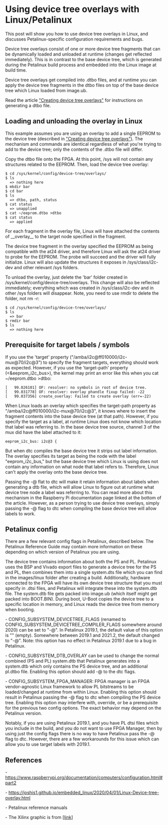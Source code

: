 # Using device tree overlays with Linux/Petalinux

This post will show you how to use device tree overlays in Linux, and discusses Petalinux-specific configuration requirements and bugs.

Device tree overlays consist of one or more device tree fragments that can be dynamically loaded and unloaded at runtime (changes get reflected immediately). This is in contrast to the base device tree, which is generated during the Petalinux build process and embedded into the Linux image at build time.

Device tree overlays get compiled into .dtbo files, and at runtime you can apply the device tree fragments in the dtbo files on top of the base device tree which Linux loaded from image.ub.

Read the article ["Creating device tree overlays"](https://www.centennialsoftwaresolutions.com/post/creating-device-tree-overlays) for instructions on generating a dtbo file.

## Loading and unloading the overlay in Linux

This example assumes you are using an overlay to add a single EEPROM to the device tree (described in [<u><span>"Creating device tree overlays"</span></u>](https://www.centennialsoftwaresolutions.com/post/creating-device-tree-overlays)<u><span>)</span></u>. The mechanism and commands are identical regardless of what you're trying to add to the device tree; only the contents of the .dtbo file will differ.

Copy the dtbo file onto the FPGA. At this point, /sys will not contain any structures related to the EEPROM. Then, load the device tree overlay:

```
$ cd /sys/kernel/config/device-tree/overlays/
$ ls
  => nothing here
$ mkdir bar
$ cd bar
$ ls
  => dtbo, path, status
$ cat status
  => unapplied
$ cat ~/eeprom.dtbo >dtbo
$ cat status
  => applied
```

For each fragment in the overlay file, Linux will have attached the contents of \_\_overlay\_\_ to the target node specified in the fragment.

The device tree fragment in the overlay specified the EEPROM as being compatible with the at24 driver, and therefore Linux will ask the at24 driver to probe for the EEPROM. The probe will succeed and the driver will fully initialize. Linux will also update the structures it exposes in /sys/class/i2c-dev and other relevant /sys folders.

To unload the overlay, just delete the 'bar' folder created in /sys/kernel/config/device-tree/overlays. This change will also be reflected immediately; everything which was created in /sys/class/i2c-dev and in other /sys folders will disappear. Note, you need to use rmdir to delete the folder, not rm -r:

```
$ cd /sys/kernel/config/device-tree/overlays/
$ ls
  => bar
$ rmdir bar
$ ls
  => nothing here
```

## Prerequisite for target labels / symbols

If you use the 'target' property ("/amba/i2c@ff010000/i2c-mux@70/i2c@3") to specify the fragment targets, everything should work as expected. However, if you use the 'target-path' property (<&eeprom\_i2c\_bus>), the kernel may print an error like this when you cat ~/eeprom.dtbo >dtbo:

```
[   99.026101] OF: resolver: no symbols in root of device tree.
[   99.031778] OF: resolver: overlay phandle fixup failed: -22
[   99.037356] create_overlay: Failed to create overlay (err=-22)
```

When Linux loads an overlay which specifies the target-path property as "/amba/i2c@ff010000/i2c-mux@70/i2c@3", it knows where to insert the fragment contents into the base device tree (at that path). However, if you specify the target as a label, at runtime Linux does not know which location that label was referring to. In the base device tree source, channel 3 of the mux did have the label attached to it:

```
eeprom_i2c_bus: i2c@3 {
```

But when dtc compiles the base device tree it strips out label information. The overlay specifies its target as being the node with the label "eeprom\_i2c\_bus," but the base device tree which Linux is using does not contain any information on what node that label refers to. Therefore, Linux can't apply the overlay onto the base device tree.

Passing the -@ flat to dtc will make it retain information about labels when generating a dtb file, which will allow Linux to figure out at runtime what device tree node a label was referring to. You can read more about this mechanism in the Raspberry Pi documentation page linked at the bottom of the article. However, as a person trying to use device tree overlays, simply passing the -@ flag to dtc when compiling the base device tree will allow labels to work.

## Petalinux config

There are a few relevant config flags in Petalinux, described below. The Petalinux Reference Guide may contain more information on these depending on which version of Petalinux you are using.

The device tree contains information about both the PS and PL. Petalinux uses the BSP and Vivado export files to generate a device tree for the PS and PL, then combines them into a single system.dts file which you can find in the images/linux folder after creating a build. Additionally, hardware connected to the FPGA will have its own device tree structure that you must specify in .dtsi files, and Petalinux will integrate these into the system.dtb file. The system.dtb file gets packed into image.ub (which itself might get packed into BOOT.BIN). During boot, U-Boot copies the device tree to a specific location in memory, and Linux reads the device tree from memory when booting.

\- CONFIG\_SUBSYSTEM\_DEVICETREE\_FLAGS (renamed to CONFIG\_SUBSYSTEM\_DEVICETREE\_COMPILER\_FLAGS somewhere around 2020) can be set to "-@". In Petalinux 2019.1, the default value of this option is "" (empty). Somewhere between 2019.1 and 2021.2, the default changed to "-@". Note: this option has no effect in Petalinux 2019.1 due to a bug in Petalinux.

\- CONFIG\_SUBSYSTEM\_DTB\_OVERLAY can be used to change the normal combined (PS and PL) system.dtb that Petalinux generates into a system.dtb which only contains the PS device tree, and an additional pl.dtbo file. Enabling this option should add -@ to the dtc flags.

\- CONFIG\_SUBSYSTEM\_FPGA\_MANAGER: FPGA manager is an FPGA vendor-agnostic Linux framework to allow PL bitstreams to be loaded/changed at runtime from within Linux. Enabling this option should result in Petalinux passing the -@ flag to dtc when compiling the PS device tree. Enabling this option may interfere with, override, or be a prerequisite for the previous two config options. The exact behavior may depend on the Petalinux version.

Notably, if you are using Petalinux 2019.1, and you have PL dtsi files which you include in the build, and you do not want to use FPGA Manager, then by using just the config flags there is no way to have Petalinux pass the -@ flag to dtc. However, there are a few workarounds for this issue which can allow you to use target labels with 2019.1.

## References

\- https://www.raspberrypi.org/documentation/computers/configuration.html#part2 

\- https://joshis1.github.io/embedded_linux/2020/04/01/Linux-Device-tree-overlay.html 

\- Petalinux reference manuals

\- The Xilinx graphic is from \[[link](http://pbs.twimg.com/profile_images/535545777020338176/pEWdIYq__400x400.png)\]